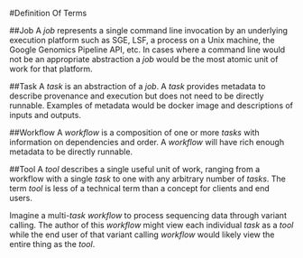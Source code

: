 #Definition Of Terms

##Job
A *job* represents a single command line invocation by an underlying execution platform such as SGE, LSF, a process on a Unix machine, the Google Genomics Pipeline API, etc. In cases where a command line would not be an appropriate abstraction a *job* would be the most atomic unit of work for that platform.

##Task
A *task* is an abstraction of a *job*. A *task* provides metadata to describe provenance and execution but does not need to be directly runnable. Examples of metadata would be docker image and descriptions of inputs and outputs.

##Workflow
A *workflow* is a composition of one or more *tasks* with information on dependencies and order. A *workflow* will have rich enough metadata to be directly runnable.

##Tool
A *tool* describes a single useful unit of work, ranging from a workflow with a single *task* to one with any arbitrary number of *tasks*. The term *tool* is less of a technical term than a concept for clients and end users. 

Imagine a multi-*task* *workflow* to process sequencing data through variant calling. The author of this *workflow* might view each individual *task* as a *tool* while the end user of that variant calling *workflow* would likely view the entire thing as the *tool*.

